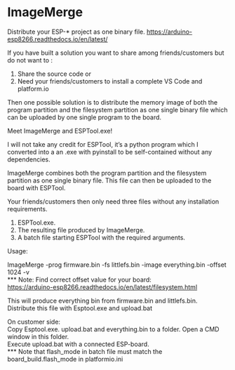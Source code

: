 # ImageMerge
Distribute your ESP-* project as one binary file.
https://arduino-esp8266.readthedocs.io/en/latest/

If you have built a solution you want to share among friends/customers but do not want to :
1.	Share the source code
or
2.	Need your friends/customers to install a complete VS Code and platform.io

Then one possible solution is to distribute the memory image of both the program partition and the filesystem partition as one single binary file which can be uploaded by one single program to the board.

Meet ImageMerge and ESPTool.exe! 

I will not take any credit for ESPTool, it’s a python program which I converted into a an .exe with pyinstall to be self-contained without any dependencies. 

ImageMerge combines both the program partition and the filesystem partition as one single binary file.
This file can then be uploaded to the board with ESPTool. 

Your friends/customers then only need three files without any installation requirements.
1.	ESPTool.exe.
2.	The resulting file produced by ImageMerge.
3.	A batch file starting ESPTool with the required arguments.

Usage:

ImageMerge -prog firmware.bin -fs littlefs.bin -image everything.bin -offset 1024  -v  
*** Note: Find correct offset value for your board:  
https://arduino-esp8266.readthedocs.io/en/latest/filesystem.html

This will produce everything bin from firmware.bin and littlefs.bin.  
Distribute this file with Esptool.exe and upload.bat

On customer side:  
Copy Esptool.exe. upload.bat and everything.bin to a folder. Open a CMD window in this folder.  
Execute upload.bat with a connected ESP-board.  
*** Note that flash_mode in batch file must match the board_build.flash_mode in platformio.ini
